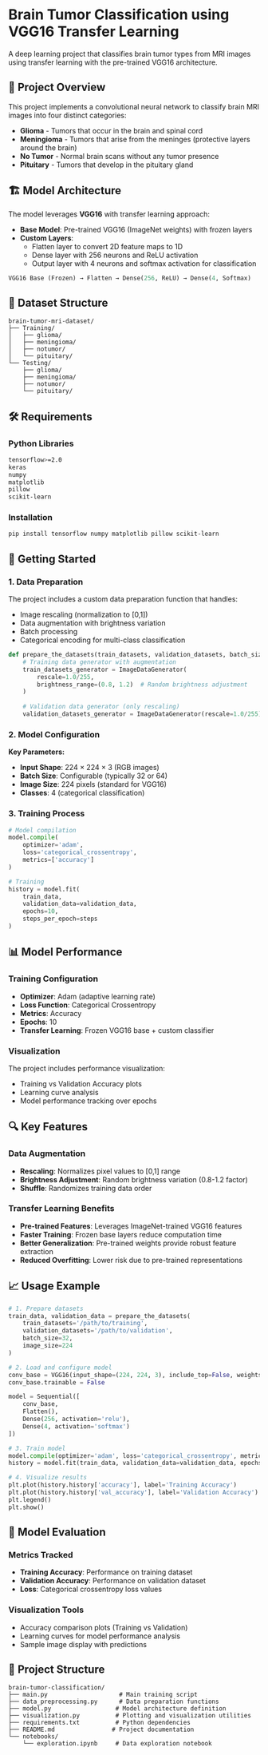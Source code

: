 # Brain Tumor Classification using VGG16 Transfer Learning

A deep learning project that classifies brain tumor types from MRI images using transfer learning with the pre-trained VGG16 architecture.

## 🧠 Project Overview

This project implements a convolutional neural network to classify brain MRI images into four distinct categories:
- **Glioma** - Tumors that occur in the brain and spinal cord
- **Meningioma** - Tumors that arise from the meninges (protective layers around the brain)
- **No Tumor** - Normal brain scans without any tumor presence
- **Pituitary** - Tumors that develop in the pituitary gland

## 🏗️ Model Architecture

The model leverages **VGG16** with transfer learning approach:
- **Base Model**: Pre-trained VGG16 (ImageNet weights) with frozen layers
- **Custom Layers**:
  - Flatten layer to convert 2D feature maps to 1D
  - Dense layer with 256 neurons and ReLU activation
  - Output layer with 4 neurons and softmax activation for classification

```python
VGG16 Base (Frozen) → Flatten → Dense(256, ReLU) → Dense(4, Softmax)
```

## 📁 Dataset Structure

```
brain-tumor-mri-dataset/
├── Training/
│   ├── glioma/
│   ├── meningioma/
│   ├── notumor/
│   └── pituitary/
└── Testing/
    ├── glioma/
    ├── meningioma/
    ├── notumor/
    └── pituitary/
```

## 🛠️ Requirements

### Python Libraries
```bash
tensorflow>=2.0
keras
numpy
matplotlib
pillow
scikit-learn
```

### Installation
```bash
pip install tensorflow numpy matplotlib pillow scikit-learn
```

## 🚀 Getting Started

### 1. Data Preparation
The project includes a custom data preparation function that handles:
- Image rescaling (normalization to [0,1])
- Data augmentation with brightness variation
- Batch processing
- Categorical encoding for multi-class classification

```python
def prepare_the_datasets(train_datasets, validation_datasets, batch_size, image_size):
    # Training data generator with augmentation
    train_datasets_generator = ImageDataGenerator(
        rescale=1.0/255,
        brightness_range=(0.8, 1.2)  # Random brightness adjustment
    )
    
    # Validation data generator (only rescaling)
    validation_datasets_generator = ImageDataGenerator(rescale=1.0/255)
```

### 2. Model Configuration

**Key Parameters:**
- **Input Shape**: 224 × 224 × 3 (RGB images)
- **Batch Size**: Configurable (typically 32 or 64)
- **Image Size**: 224 pixels (standard for VGG16)
- **Classes**: 4 (categorical classification)

### 3. Training Process

```python
# Model compilation
model.compile(
    optimizer='adam',
    loss='categorical_crossentropy',
    metrics=['accuracy']
)

# Training
history = model.fit(
    train_data, 
    validation_data=validation_data,
    epochs=10,
    steps_per_epoch=steps
)
```

## 📊 Model Performance

### Training Configuration
- **Optimizer**: Adam (adaptive learning rate)
- **Loss Function**: Categorical Crossentropy
- **Metrics**: Accuracy
- **Epochs**: 10
- **Transfer Learning**: Frozen VGG16 base + custom classifier

### Visualization
The project includes performance visualization:
- Training vs Validation Accuracy plots
- Learning curve analysis
- Model performance tracking over epochs

## 🔍 Key Features

### Data Augmentation
- **Rescaling**: Normalizes pixel values to [0,1] range
- **Brightness Adjustment**: Random brightness variation (0.8-1.2 factor)
- **Shuffle**: Randomizes training data order

### Transfer Learning Benefits
- **Pre-trained Features**: Leverages ImageNet-trained VGG16 features
- **Faster Training**: Frozen base layers reduce computation time
- **Better Generalization**: Pre-trained weights provide robust feature extraction
- **Reduced Overfitting**: Lower risk due to pre-trained representations

## 📈 Usage Example

```python
# 1. Prepare datasets
train_data, validation_data = prepare_the_datasets(
    train_datasets='/path/to/training',
    validation_datasets='/path/to/validation',
    batch_size=32,
    image_size=224
)

# 2. Load and configure model
conv_base = VGG16(input_shape=(224, 224, 3), include_top=False, weights='imagenet')
conv_base.trainable = False

model = Sequential([
    conv_base,
    Flatten(),
    Dense(256, activation='relu'),
    Dense(4, activation='softmax')
])

# 3. Train model
model.compile(optimizer='adam', loss='categorical_crossentropy', metrics=['accuracy'])
history = model.fit(train_data, validation_data=validation_data, epochs=10)

# 4. Visualize results
plt.plot(history.history['accuracy'], label='Training Accuracy')
plt.plot(history.history['val_accuracy'], label='Validation Accuracy')
plt.legend()
plt.show()
```

## 🎯 Model Evaluation

### Metrics Tracked
- **Training Accuracy**: Performance on training dataset
- **Validation Accuracy**: Performance on validation dataset
- **Loss**: Categorical crossentropy loss values

### Visualization Tools
- Accuracy comparison plots (Training vs Validation)
- Learning curves for model performance analysis
- Sample image display with predictions

## 📁 Project Structure

```
brain-tumor-classification/
├── main.py                    # Main training script
├── data_preprocessing.py      # Data preparation functions
├── model.py                  # Model architecture definition
├── visualization.py          # Plotting and visualization utilities
├── requirements.txt          # Python dependencies
├── README.md                # Project documentation
└── notebooks/
    └── exploration.ipynb     # Data exploration notebook
```
